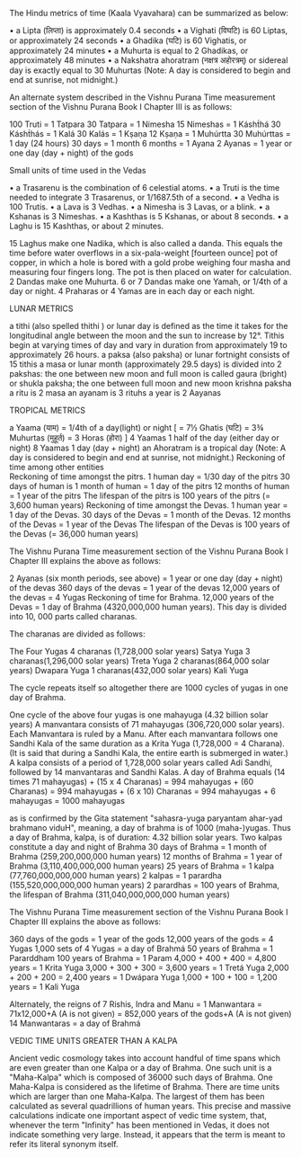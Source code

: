 The Hindu metrics of time (Kaala Vyavahara) can be summarized as below:

• a Lipta (लिप्ता) is approximately 0.4 seconds
• a Vighati (विघटि) is 60 Liptas, or approximately 24 seconds
• a Ghadika (घटि) is 60 Vighatis, or approximately 24 minutes
• a Muhurta is equal to 2 Ghadikas, or approximately 48 minutes
• a Nakshatra ahoratram (नक्षत्र अहोरत्रम्) or sidereal day is exactly equal to 30 Muhurtas (Note: A day is considered to begin and end at sunrise, not midnight.)

An alternate system described in the Vishnu Purana Time measurement section of the Vishnu Purana Book I Chapter III is as follows:

100 Truti = 1 Tatpara
30 Tatpara = 1 Nimesha
15 Nimeshas = 1 Kásht́há
30 Kásht́hás = 1 Kalá
30 Kalás = 1 Kṣaṇa
12 Kṣaṇa = 1 Muhúrtta
30 Muhúrttas = 1 day (24 hours)
30 days = 1 month
6 months = 1 Ayana
2 Ayanas = 1 year or one day (day + night) of the gods

Small units of time used in the Vedas	

• a Trasarenu is the combination of 6 celestial atoms.
• a Truti is the time needed to integrate 3 Trasarenus, or 1/1687.5th of a second.
• a Vedha is 100 Trutis.
• a Lava is 3 Vedhas.
• a Nimesha is 3 Lavas, or a blink.
• a Kshanas is 3 Nimeshas.
• a Kashthas is 5 Kshanas, or about 8 seconds.
• a Laghu is 15 Kashthas, or about 2 minutes.

15 Laghus make one Nadika, which is also called a danda. This equals the time before water overflows in a six-pala-weight [fourteen ounce] pot of copper, in which a hole is bored with a gold probe weighing four masha and measuring four fingers long. The pot is then placed on water for calculation.
2 Dandas make one Muhurta.
6 or 7 Dandas make one Yamah, or 1/4th of a day or night.
4 Praharas or 4 Yamas are in each day or each night.


LUNAR METRICS	

a tithi (also spelled thithi ) or lunar day is defined as the time it takes for the longitudinal angle between the moon and the sun to increase by 12°. Tithis begin at varying times of day and vary in duration from approximately 19 to approximately 26 hours.
a paksa (also paksha) or lunar fortnight consists of 15 tithis
a masa or lunar month (approximately 29.5 days) is divided into 2 pakshas: the one between new moon and full moon is called gaura (bright) or shukla paksha; the one between full moon and new moon krishna paksha
a ritu is 2 masa
an ayanam is 3 rituhs
a year is 2 Aayanas


TROPICAL METRICS	

a Yaama (याम) = 1/4th of a day(light) or night [ = 7½ Ghatis (घटि) = 3¾ Muhurtas (मुहूर्त) = 3 Horas (होरा) ]
4 Yaamas 1 half of the day (either day or night)
8 Yaamas 1 day (day + night)
an Ahoratram is a tropical day (Note: A day is considered to begin and end at sunrise, not midnight.)
Reckoning of time among other entities	
Reckoning of time amongst the pitrs.
1 human day = 1/30 day of the pitrs
30 days of human is 1 month of human = 1 day of the pitrs
12 months of human = 1 year of the pitrs
The lifespan of the pitrs is 100 years of the pitrs (= 3,600 human years)
Reckoning of time amongst the Devas.
1 human year = 1 day of the Devas.
30 days of the Devas = 1 month of the Devas.
12 months of the Devas = 1 year of the Devas
The lifespan of the Devas is 100 years of the Devas (= 36,000 human years)

The Vishnu Purana Time measurement section of the Vishnu Purana Book I Chapter III explains the above as follows:

2 Ayanas (six month periods, see above) = 1 year or one day (day + night) of the devas
360 days of the devas = 1 year of the devas
12,000 years of the devas = 4 Yugas
Reckoning of time for Brahma.
12,000 years of the Devas = 1 day of Brahma (4320,000,000 human years). This day is divided into 10, 000 parts called charanas. 

The charanas are divided as follows:

The Four Yugas
4 charanas (1,728,000 solar years)	Satya Yuga
3 charanas(1,296,000 solar years)	Treta Yuga
2 charanas(864,000 solar years)	Dwapara Yuga
1 charanas(432,000 solar years)	Kali Yuga

The cycle repeats itself so altogether there are 1000 cycles of yugas in one day of Brahma.

One cycle of the above four yugas is one mahayuga (4.32 billion solar years)
A manvantara consists of 71 mahayugas (306,720,000 solar years). Each Manvantara is ruled by a Manu.
After each manvantara follows one Sandhi Kala of the same duration as a Krita Yuga (1,728,000 = 4 Charana). (It is said that during a Sandhi Kala, the entire earth is submerged in water.)
A kalpa consists of a period of 1,728,000 solar years called Adi Sandhi, followed by 14 manvantaras and Sandhi Kalas.
A day of Brahma equals
(14 times 71 mahayugas) + (15 x 4 Charanas)
= 994 mahayugas + (60 Charanas)
= 994 mahayugas + (6 x 10) Charanas
= 994 mahayugas + 6 mahayugas
= 1000 mahayugas

as is confirmed by the Gita statement 
"sahasra-yuga paryantam ahar-yad brahmano viduH", 
meaning, a day of brahma is of 1000 (maha-)yugas. Thus a day of Brahma, kalpa, is of duration: 4.32 billion solar years. Two kalpas constitute a day and night of Brahma
30 days of Brahma = 1 month of Brahma (259,200,000,000 human years)
12 months of Brahma = 1 year of Brahma (3,110,400,000,000 human years)
25 years of Brahma = 1 kalpa (77,760,000,000,000 human years)
2 kalpas = 1 parardha (155,520,000,000,000 human years)
2 parardhas = 100 years of Brahma, the lifespan of Brahma (311,040,000,000,000 human years)

The Vishnu Purana Time measurement section of the Vishnu Purana Book I Chapter III explains the above as follows:

360 days of the gods = 1 year of the gods
12,000 years of the gods = 4 Yugas
1,000 sets of 4 Yugas = a day of Brahmá
50 years of Brahma = 1 Pararddham
100 years of Brahma = 1 Param
4,000 + 400 + 400 = 4,800 years = 1 Krita Yuga
3,000 + 300 + 300 = 3,600 years = 1 Tretá Yuga
2,000 + 200 + 200 = 2,400 years = 1 Dwápara Yuga
1,000 + 100 + 100 = 1,200 years = 1 Kali Yuga

Alternately, the reigns of 7 Rishis, Indra and Manu = 1 Manwantara = 71x12,000+A (A is not given) = 852,000 years of the gods+A (A is not given)
14 Manwantaras = a day of Brahmá

VEDIC TIME UNITS GREATER THAN A KALPA

Ancient vedic cosmology takes into account handful of time spans which are even greater than one Kalpa or a day of Brahma. One such unit is a "Maha-Kalpa" which is composed of 36000 such days of Brahma. One Maha-Kalpa is considered as the lifetime of Brahma. There are time units which are larger than one Maha-Kalpa. The largest of them has been calculated as several quadrillions of human years. This precise and massive calculations indicate one important aspect of vedic time system, that, whenever the term "Infinity" has been mentioned in Vedas, it does not indicate something very large. Instead, it appears that the term is meant to refer its literal synonym itself.
